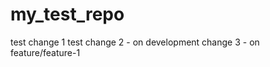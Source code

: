 my_test_repo
============
test change 1
test change 2 - on development
change 3 - on feature/feature-1

